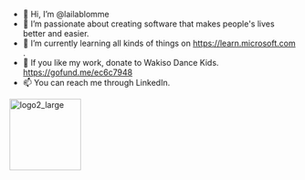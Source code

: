 - 👋 Hi, I’m @lailablomme
- 👀 I’m passionate about creating software that makes people's lives better and easier.
- 🌱 I’m currently learning all kinds of things on https://learn.microsoft.com .
- 💞️ If you like my work, donate to Wakiso Dance Kids. https://gofund.me/ec6c7948
- 📫 You can reach me through LinkedIn.

<img height="125" alt="logo2_large" src="https://github.com/user-attachments/assets/0487ad9d-a561-430a-ae73-85a52fd348d8" />
